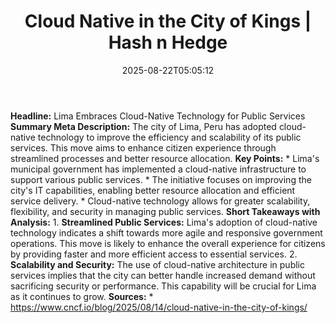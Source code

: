 ﻿---
title: "Cloud Native in the City of Kings | Hash n Hedge"
date: "2025-08-22T05:05:12"
category: "Markets"
summary: ""
slug: "cloud-native-in-the-city-of-kings"
source_urls:
  - ""
seo:
  title: "Cloud Native in the City of Kings | Hash n Hedge | Hash n Hedge"
  description: ""
  keywords: ["news", "markets", "brief"]
---
**Headline:** Lima Embraces Cloud-Native Technology for Public Services  **Summary Meta Description:** The city of Lima, Peru has adopted cloud-native technology to improve the efficiency and scalability of its public services. This move aims to enhance citizen experience through streamlined processes and better resource allocation.  **Key Points:**  * Lima's municipal government has implemented a cloud-native infrastructure to support various public services. * The initiative focuses on improving the city's IT capabilities, enabling better resource allocation and efficient service delivery. * Cloud-native technology allows for greater scalability, flexibility, and security in managing public services.  **Short Takeaways with Analysis:**  1. **Streamlined Public Services:** Lima's adoption of cloud-native technology indicates a shift towards more agile and responsive government operations. This move is likely to enhance the overall experience for citizens by providing faster and more efficient access to essential services. 2. **Scalability and Security:** The use of cloud-native architecture in public services implies that the city can better handle increased demand without sacrificing security or performance. This capability will be crucial for Lima as it continues to grow.  **Sources:**  * https://www.cncf.io/blog/2025/08/14/cloud-native-in-the-city-of-kings/